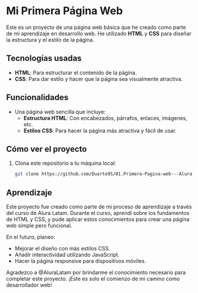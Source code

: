 # Mi Primera Página Web

Este es un proyecto de una página web básica que he creado como parte de mi aprendizaje en desarrollo web. He utilizado **HTML** y **CSS** para diseñar la estructura y el estilo de la página.

## Tecnologías usadas

- **HTML**: Para estructurar el contenido de la página.
- **CSS**: Para dar estilo y hacer que la página sea visualmente atractiva.

## Funcionalidades

- Una página web sencilla que incluye:
  - **Estructura HTML**: Con encabezados, párrafos, enlaces, imágenes, etc.
  - **Estilos CSS**: Para hacer la página más atractiva y fácil de usar.

## Cómo ver el proyecto

1. Clona este repositorio a tu máquina local:
   ```bash
   git clone https://github.com/Duarte95/01.Primera-Pagina-web---Alura.git

## Aprendizaje

Este proyecto fue creado como parte de mi proceso de aprendizaje a través del curso de Alura Latam. Durante el curso, aprendí sobre los fundamentos de HTML y CSS, y pude aplicar estos conocimientos para crear una página web simple pero funcional.

En el futuro, planeo:

- Mejorar el diseño con más estilos CSS.
- Añadir interactividad utilizando JavaScript.
- Hacer la página responsive para dispositivos móviles.

Agradezco a @AluraLatam por brindarme el conocimiento necesario para completar este proyecto. ¡Este es solo el comienzo de mi camino como desarrollador web!
